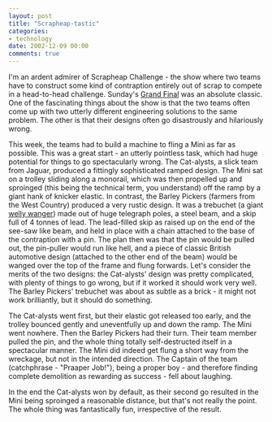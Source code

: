 ```yaml
---
layout: post
title: "Scrapheap-tastic"
categories:
- technology
date: 2002-12-09 00:00
comments: true
---
```


<p>I'm an ardent admirer of Scrapheap Challenge - the show where two teams have to construct some kind of contraption entirely out of scrap to compete in a head-to-head challenge. Sunday's <a href="http://www.channel4.com/science/microsites/S/scrapheap/challenges/CarFlinger/Result.html" title="Scraptastic Grand Final!">Grand Final</a> was an absolute classic. One of the fascinating things about the show is that the two teams often come up with two utterly different engineering solutions to the same problem. The other is that their designs often go disastrously and hilariously wrong.</p>

<p>This week, the teams had to build a machine to fling a Mini as far as possible. This was a great start - an utterly pointless task, which had huge potential for things to go spectacularly wrong. The Cat-alysts, a slick team from Jaguar, produced a fittingly sophisticated ramped design. The Mini sat on a trolley sliding along a monorail, which was then propelled up and sproinged (this being the technical term, you understand) off the ramp by a giant hank of knicker elastic. In contrast, the Barley Pickers (farmers from the West Country) produced a very rustic design. It was a trebuchet (a giant <a href="http://www.dinky-stories.com/INTROD_1/Wellingtons/body_wellingtons.html" title="The cultural significance of the wellington boot">welly wanger</a>) made out of huge telegraph poles, a steel beam, and a skip full of 4 tonnes of lead. The lead-filled skip as raised up on the end of the see-saw like beam, and held in place with a chain attached to the base of the contraption with a pin. The plan then was that the pin would be pulled out, the pin-puller would run like hell, and a piece of classic British automotive design (attached to the other end of the beam) would be wanged over the top of the frame and flung forwards. Let's consider the merits of the two designs: the Cat-alysts' design was pretty complicated, with plenty of things to go wrong, but if it worked it should work very well. The Barley Pickers' trebuchet was about as subtle as a brick - it might not work brilliantly, but it should do something.</p>

<p>The Cat-alysts went first, but their elastic got released too early, and the trolley bounced gently and uneventfully up and down the ramp. The Mini went nowhere. Then the Barley Pickers had their turn. Their team member pulled the pin, and the whole thing totally self-destructed itself in a spectacular manner. The Mini did indeed get flung a short way from the wreckage, but not in the intended direction. The Captain of the team (catchphrase - "Praaper Job!"), being a proper boy - and therefore finding complete demolition as rewarding as success - fell about laughing.</p>

<p>In the end the Cat-alysts won by default, as their second go resulted in the Mini being sproinged a reasonable distance, but that's not really the point. The whole thing was fantastically fun, irrespective of the result.</p>
